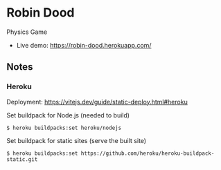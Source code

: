 # Robin Dood

Physics Game

- Live demo: https://robin-dood.herokuapp.com/

## Notes

### Heroku

Deployment: https://vitejs.dev/guide/static-deploy.html#heroku

Set buildpack for Node.js (needed to build)

```shell
$ heroku buildpacks:set heroku/nodejs
```

Set buildpack for static sites (serve the built site)

```shell
$ heroku buildpacks:set https://github.com/heroku/heroku-buildpack-static.git
```
